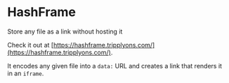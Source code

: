 # HashFrame
Store any file as a link without hosting it

Check it out at [https://hashframe.tripplyons.com/](https://hashframe.tripplyons.com/).

It encodes any given file into a `data:` URL and creates a link that renders it in an `iframe`.
